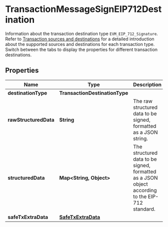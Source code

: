 

# TransactionMessageSignEIP712Destination

Information about the transaction destination type `EVM_EIP_712_Signature`. Refer to [Transaction sources and destinations](https://www.cobo.com/developers/v2/guides/transactions/sources-and-destinations) for a detailed introduction about the supported sources and destinations for each transaction type.  Switch between the tabs to display the properties for different transaction destinations. 

## Properties

| Name | Type | Description | Notes |
|------------ | ------------- | ------------- | -------------|
|**destinationType** | **TransactionDestinationType** |  |  |
|**rawStructuredData** | **String** | The raw structured data to be signed, formatted as a JSON string. |  [optional] |
|**structuredData** | **Map&lt;String, Object&gt;** | The structured data to be signed, formatted as a JSON object according to the EIP-712 standard. |  |
|**safeTxExtraData** | [**SafeTxExtraData**](SafeTxExtraData.md) |  |  [optional] |



